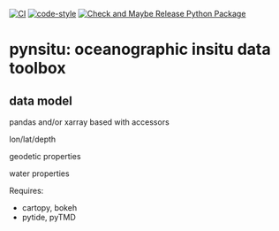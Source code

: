 [![CI](https://github.com/apatlpo/pynsitu/actions/workflows/ci.yaml/badge.svg)](https://github.com/apatlpo/pynsitu/actions/workflows/ci.yaml)
[![code-style](https://github.com/apatlpo/pynsitu/actions/workflows/linting.yaml/badge.svg)](https://github.com/apatlpo/pynsitu/actions/workflows/linting.yaml)
[![Check and Maybe Release Python Package](https://github.com/apatlpo/pynsitu/actions/workflows/release.yaml/badge.svg)](https://github.com/apatlpo/pynsitu/actions/workflows/release.yaml)

# pynsitu: oceanographic insitu data toolbox

## data model

pandas and/or xarray based with accessors

lon/lat/depth

geodetic properties

water properties


Requires:

- cartopy, bokeh
- pytide, pyTMD
